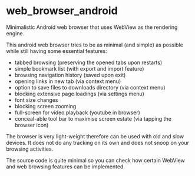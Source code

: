 # web_browser_android
Minimalistic Android web browser that uses WebView as the rendering engine.

This android web browser tries to be as minimal (and simple) as possible while still having some essential features:
* tabbed browsing (preserving the opened tabs upon restarts)
* simple bookmark list (with export and import feature)
* browsing navigation history (saved upon exit)
* opening links in new tab (via context menu)
* option to save files to downloads directory (via context menu)
* blocking extensive page loadings (via settings menu)
* font size changes
* blocking screen zooming
* full-screen for video playback (youtube in browser)
* conceal-able tool bar to maximise screen estate (via tapping the browser icon)

The browser is very light-weight therefore can be used with old and slow devices. It does not do any tracking on its own and does not snoop on your browsing activities. 

The source code is quite minimal so you can check how certain WebView and web browsing features can be implemented.
